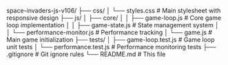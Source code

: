 space-invaders-js-v106/
├── css/
│   └── styles.css              # Main stylesheet with responsive design
├── js/
│   ├── core/
│   │   ├── game-loop.js        # Core game loop implementation
│   │   ├── game-state.js       # State management system
│   │   └── performance-monitor.js # Performance tracking
│   └── game.js                 # Main game initialization
├── tests/
│   ├── game-loop.test.js       # Game loop unit tests
│   └── performance.test.js     # Performance monitoring tests
├── .gitignore                  # Git ignore rules
└── README.md                   # This file